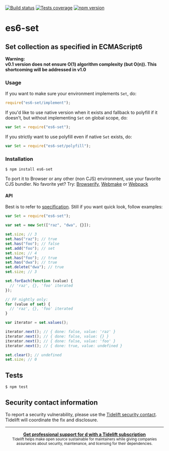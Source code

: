 [![Build status][build-image]][build-url]
[![Tests coverage][cov-image]][cov-url]
[![npm version][npm-image]][npm-url]

# es6-set

## Set collection as specified in ECMAScript6

**Warning:  
v0.1 version does not ensure O(1) algorithm complexity (but O(n)). This shortcoming will be addressed in v1.0**

### Usage

If you want to make sure your environment implements `Set`, do:

```javascript
require("es6-set/implement");
```

If you'd like to use native version when it exists and fallback to polyfill if it doesn't, but without implementing `Set` on global scope, do:

```javascript
var Set = require("es6-set");
```

If you strictly want to use polyfill even if native `Set` exists, do:

```javascript
var Set = require("es6-set/polyfill");
```

### Installation

    $ npm install es6-set

To port it to Browser or any other (non CJS) environment, use your favorite CJS bundler. No favorite yet? Try: [Browserify](http://browserify.org/), [Webmake](https://github.com/medikoo/modules-webmake) or [Webpack](http://webpack.github.io/)

#### API

Best is to refer to [specification](http://people.mozilla.org/~jorendorff/es6-draft.html#sec-set-objects). Still if you want quick look, follow examples:

```javascript
var Set = require("es6-set");

var set = new Set(["raz", "dwa", {}]);

set.size; // 3
set.has("raz"); // true
set.has("foo"); // false
set.add("foo"); // set
set.size; // 4
set.has("foo"); // true
set.has("dwa"); // true
set.delete("dwa"); // true
set.size; // 3

set.forEach(function (value) {
  // 'raz', {}, 'foo' iterated
});

// FF nightly only:
for (value of set) {
  // 'raz', {}, 'foo' iterated
}

var iterator = set.values();

iterator.next(); // { done: false, value: 'raz' }
iterator.next(); // { done: false, value: {} }
iterator.next(); // { done: false, value: 'foo' }
iterator.next(); // { done: true, value: undefined }

set.clear(); // undefined
set.size; // 0
```

## Tests

    $ npm test

## Security contact information

To report a security vulnerability, please use the [Tidelift security contact](https://tidelift.com/security). Tidelift will coordinate the fix and disclosure.

---

<div align="center">
	<b>
		<a href="https://tidelift.com/subscription/pkg/npm-es6-set?utm_source=npm-es6-set&utm_medium=referral&utm_campaign=readme">Get professional support for d with a Tidelift subscription</a>
	</b>
	<br>
	<sub>
		Tidelift helps make open source sustainable for maintainers while giving companies<br>assurances about security, maintenance, and licensing for their dependencies.
	</sub>
</div>

[build-image]: https://github.com/medikoo/es6-set/workflows/Integrate/badge.svg
[build-url]: https://github.com/medikoo/es6-set/actions?query=workflow%3AIntegrate
[cov-image]: https://img.shields.io/codecov/c/github/medikoo/es6-set.svg
[cov-url]: https://codecov.io/gh/medikoo/es6-set
[npm-image]: https://img.shields.io/npm/v/es6-set.svg
[npm-url]: https://www.npmjs.com/package/es6-set
